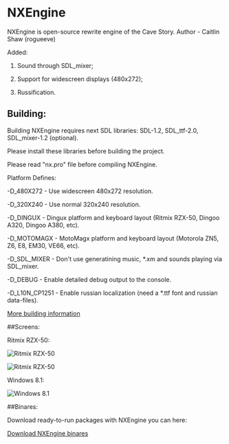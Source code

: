 NXEngine
=============

NXEngine is open-source rewrite engine of the Cave Story. Author - Caitlin Shaw (rogueeve)

Added: 

1. Sound through SDL_mixer;

2. Support for widescreen displays (480x272);

3. Russification.

## Building: 

Building NXEngine requires next SDL libraries: SDL-1.2, SDL_ttf-2.0, SDL_mixer-1.2 (optional).

Please install these libraries before building the project.

Please read "nx.pro" file before compiling NXEngine.

Platform Defines:

-D_480X272        - Use widescreen 480x272 resolution.

-D_320X240        - Use normal 320x240 resolution.

-D_DINGUX         - Dingux platform and keyboard layout (Ritmix RZX-50, Dingoo A320, Dingoo A380, etc).

-D_MOTOMAGX       - MotoMagx platform and keyboard layout (Motorola ZN5, Z6, E8, EM30, VE66, etc).

-D_SDL_MIXER      - Don't use generatining music, *.xm and sounds playing via SDL_mixer.

-D_DEBUG          - Enable detailed debug output to the console.

-D_L10N_CP1251    - Enable russian localization (need a *.ttf font and russian data-files).

[More building information](http://exlmoto.ru/nxengine/#3 "More building information")

##Screens:

Ritmix RZX-50:

![Ritmix RZX-50](https://raw.github.com/EXL/NXEngine/master/screens/Cave_Story_Ritmix_1.png) 

![Ritmix RZX-50](https://raw.github.com/EXL/NXEngine/master/screens/Cave_Story_Ritmix_2.png)

Windows 8.1:

![Windows 8.1](https://raw.github.com/EXL/NXEngine/master/screens/Cave_Story_Windows.png) 

##Binares:

Download ready-to-run packages with NXEngine you can here:

[Download NXEngine binares](http://exlmoto.ru/nxengine/#4 "Download NXEngine binares")
